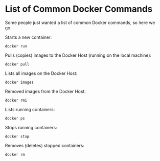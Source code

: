 # List of Common Docker Commands

Some people just wanted a list of common Docker commands, so here we go.

Starts a new container:

```
docker run
```

Pulls (copies) images to the Docker Host (running on the local machine):

```
docker pull
```

Lists all images on the Docker Host:

```
docker images
```

Removed images from the Docker Host:

```
docker rmi
```

Lists running containers:

```
docker ps
```

Stops running containers:

```
docker stop
```

Removes (deletes) stopped containers:

```
docker rm
```